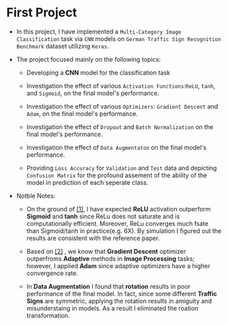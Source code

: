 # First Project
 
 * In this project, I have implemented a `Multi-Category Image Classification` task via `CNN` models on `German Traffic Sign Recognition Benchmark` dataset utilizing `Keras`.

 * The project focused mainly on the following topics:

    -   Developing a **CNN** model for the classification task

    -   Investigation the effect of various `Activation Functions`:`ReLU`, `tanh`, and `Sigmoid`,  on the final model's performance.

    - Investigation the effect of various `Optimizers`: `Gradient Descent` and `Adam`, on the final model's performance.
    
    - Investigation the effect of `Dropout` and `Batch Normalization` on the final model's performance.

    - Investigation the effect of `Data Augmentaton` on the final model's performance.

    - Providing `Loss Accuracy` for `Validation` and `Test` data and depicting `Confusion Matrix` for the profound assement of the ability of the model in prediction of each seperate class.

* Notble Notes:
    -  On the ground of [[1]](#1), I have expected **ReLU** activation outperform **Sigmoid** and **tanh** since ReLu does not saturate and is computationally efficient. Moreover,  ReLu converges much fsate than Sigmoid/tanh in practice(e.g. 6X). By simulation I figured out the results are consistent with the reference paper.

    -  Based on [[2]](#2) , we know that **Gradient Descent** optimizer outperfroms **Adaptive** methods in **Image Processing** tasks; however, I applied **Adam** since adaptive optimizers have a higher convergence rate.

    - In **Data Augmentation** I found that **rotation** results in poor performance of the final model. In fact, since some different **Traffic Signs** are symmetric, applying the rotation results in amiguity and misunderstaing in models. As a result I eliminated the roation transformation.



